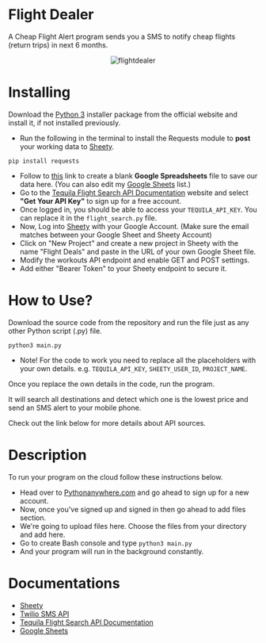 # Flight Dealer

A Cheap Flight Alert program sends you a SMS to notify cheap flights (return trips) in next 6 months.

<p align="center">
  <img src="https://i.ibb.co/k5D0rky/flight-dealer.png" alt="flightdealer"/>
</p>

# Installing
Download the [Python 3](https://python.org) installer package from the official website and install it, if not installed previously.

* Run the following in the terminal to install the Requests module to **post** your working data to [Sheety](https://sheety.co/).
```
pip install requests
```

* Follow to [this](https://docs.google.com/spreadsheets/) link to create a blank **Google Spreadsheets** file to save our data here. (You can also edit my [Google Sheets]() list.)
* Go to the [Tequila Flight Search API Documentation](https://tequila.kiwi.com/portal/docs/tequila_api) website and select **"Get Your API Key"** to sign up for a free account. 
* Once logged in, you should be able to access your ```TEQUILA_API_KEY```. You can replace it in the ```flight_search.py``` file.
* Now, Log into [Sheety](https://sheety.co/) with your Google Account. (Make sure the email matches between your Google Sheet and Sheety Account)
* Click on "New Project" and create a new project in Sheety with the name "Flight Deals" and paste in the URL of your own Google Sheet file.
* Modify the workouts API endpoint and enable GET and POST settings.
* Add either "Bearer Token" to your Sheety endpoint to secure it. 

# How to Use?

Download the source code from the repository and run the file just as any other Python script (.py) file.
```
python3 main.py
```
* Note! For the code to work you need to replace all the placeholders with your own details. e.g. ```TEQUILA_API_KEY```, ```SHEETY_USER_ID```, ```PROJECT_NAME```.

Once you replace the own details in the code, run the program.

It will search all destinations and detect which one is the lowest price and send an SMS alert to your mobile phone.

Check out the link below for more details about API sources.

# Description

To run your program on the cloud follow these instructions below.

* Head over to [Pythonanywhere.com](https://www.pythonanywhere.com) and go ahead to sign up for a new account.
* Now, once you've signed up and signed in then go ahead to add files section.
* We're going to upload files here. Choose the files from your directory and add here. 
* Go to create Bash console and type ```python3 main.py ```
* And your program will run in the background constantly.

# Documentations

* [Sheety](https://sheety.co/)
* [Twilio SMS API](https://www.twilio.com/docs/sms)
* [Tequila Flight Search API Documentation](https://tequila.kiwi.com/portal/docs/tequila_api)
* [Google Sheets](https://docs.google.com)

